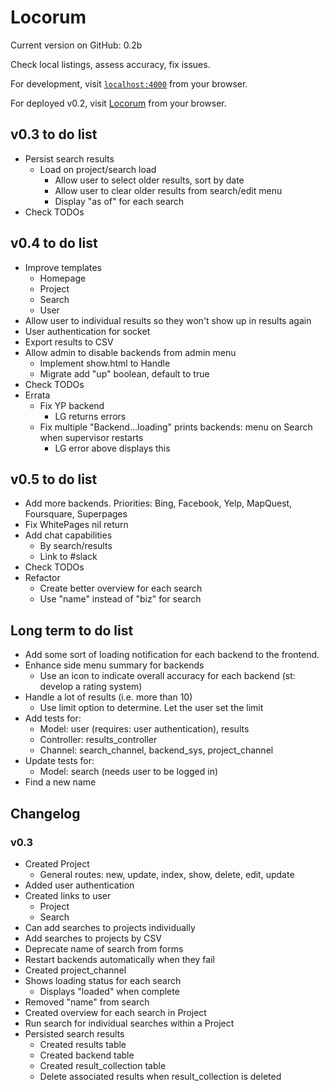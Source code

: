 # Locorum

Current version on GitHub: 0.2b

Check local listings, assess accuracy, fix issues.

For development, visit [`localhost:4000`](http://localhost:4000) from your browser.

For deployed v0.2, visit [Locorum](https://boiling-beach-47326.herokuapp.com/) from your browser.

## v0.3 to do list
- Persist search results
  - Load on project/search load
    - Allow user to select older results, sort by date
    - Allow user to clear older results from search/edit menu
    - Display "as of" for each search
- Check TODOs

## v0.4 to do list
- Improve templates
  - Homepage
  - Project
  - Search
  - User
- Allow user to individual results so they won't show up in results again
- User authentication for socket
- Export results to CSV
- Allow admin to disable backends from admin menu
  - Implement show.html to Handle
  - Migrate add "up" boolean, default to true
- Check TODOs
- Errata
  - Fix YP backend
    - LG returns errors
  - Fix multiple "Backend...loading" prints backends: menu on Search when supervisor restarts
    - LG error above displays this

## v0.5 to do list
- Add more backends. Priorities: Bing, Facebook, Yelp, MapQuest, Foursquare, Superpages
- Fix WhitePages nil return
- Add chat capabilities
  - By search/results
  - Link to #slack
- Check TODOs
- Refactor
  - Create better overview for each search
  - Use "name" instead of "biz" for search

## Long term to do list

- Add some sort of loading notification for each backend to the frontend.
- Enhance side menu summary for backends
  - Use an icon to indicate overall accuracy for each backend (st: develop a rating system)
- Handle a lot of results (i.e. more than 10)
  - Use limit option to determine. Let the user set the limit
- Add tests for:
  - Model: user (requires: user authentication), results
  - Controller: results_controller
  - Channel: search_channel, backend_sys, project_channel
- Update tests for:
  - Model: search (needs user to be logged in)
- Find a new name

## Changelog

### v0.3
- Created Project
  - General routes: new, update, index, show, delete, edit, update
- Added user authentication
- Created links to user
  - Project
  - Search
- Can add searches to projects individually
- Add searches to projects by CSV
- Deprecate name of search from forms
- Restart backends automatically when they fail
- Created project_channel
- Shows loading status for each search
  - Displays "loaded" when complete
- Removed "name" from search
- Created overview for each search in Project
- Run search for individual searches within a Project
- Persisted search results
  - Created results table
  - Created backend table
  - Created result_collection table
  - Delete associated results when result_collection is deleted
